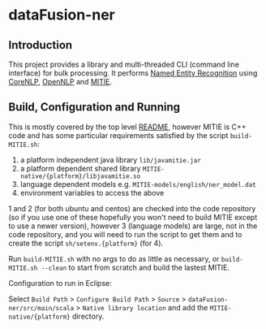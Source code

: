 # dataFusion-ner

## Introduction

This project provides a library and multi-threaded CLI (command line interface) for bulk processing.
It performs [Named Entity Recognition](https://en.wikipedia.org/wiki/Named-entity_recognition) using [CoreNLP](http://stanfordnlp.github.io/CoreNLP/), [OpenNLP](http://opennlp.apache.org/) and [MITIE](https://github.com/mit-nlp/MITIE).

## Build, Configuration and Running

This is mostly covered by the top level [README](../README.md), however MITIE is C++ code and has some particular requirements satisfied by the script `build-MITIE.sh`:

1. a platform independent java library `lib/javamitie.jar`
2. a platform dependent shared library `MITIE-native/{platform}/libjavamitie.so`
3. language dependent models e.g. `MITIE-models/english/ner_model.dat`
4. environment variables to access the above

1 and 2 (for both ubuntu and centos) are checked into the code repository (so if you use one of these hopefully you won't need to build MITIE except to use a newer version), however 3 (language models) are large, not in the code repository, and you will need to run the script to get them and to create the script `sh/setenv.{platform}` (for 4).

Run `build-MITIE.sh` with no args to do as little as necessary, or `build-MITIE.sh --clean` to start from scratch and build the lastest MITIE.

Configuration to run in Eclipse:

Select `Build Path` > `Configure Build Path` > `Source` > `dataFusion-ner/src/main/scala` > `Native library location`
and add the `MITIE-native/{platform}` directory.

